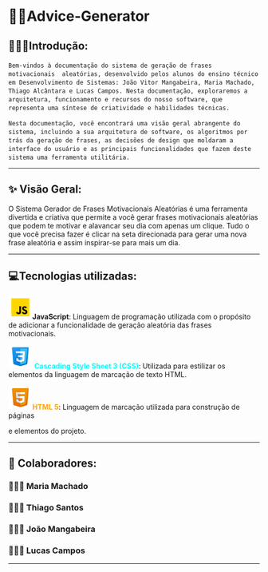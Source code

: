 # 💪🏽Advice-Generator



## 👨🏽‍💻**Introdução:**



`Bem-vindos à documentação do sistema de geração de frases motivacionais  aleatórias, desenvolvido pelos alunos do ensino técnico em Desenvolvimento de Sistemas: João Vitor Mangabeira, Maria Machado, Thiago Alcântara e Lucas Campos. Nesta documentação, exploraremos a arquitetura, funcionamento e recursos do nosso software, que representa uma síntese de criatividade e habilidades técnicas.`

`Nesta documentação, você encontrará uma visão geral abrangente do sistema, incluindo a sua arquitetura de software, os algoritmos por trás da geração de frases, as decisões de design que moldaram a interface do usuário e as principais funcionalidades que fazem deste sistema uma ferramenta utilitária.`

---

## ✨ Visão Geral:



O Sistema Gerador de Frases Motivacionais Aleatórias é uma ferramenta divertida e criativa que permite a você gerar frases motivacionais aleatórias que podem te motivar e alavancar seu dia com apenas um clique. Tudo o que você precisa fazer é clicar na seta direcionada para gerar uma nova frase aleatória e assim inspirar-se para mais um dia.

---

## 💻Tecnologias utilizadas:



![Alt text](assets/images/icons8-javascript-48.png)<span style="color: FFFF00">**JavaScript**</span>:
 Linguagem de programação utilizada com o propósito de adicionar a funcionalidade de geração aleatória das frases motivacionais.

![Alt text](assets/images/icons8-css3-48.png) <span style="color:#00FFFF">**Cascading Style Sheet 3 (CSS)**</span>:  Utilizada para estilizar os elementos da linguagem de marcação de texto HTML.

![Alt text](assets/images/icons8-html-48.png)<span style="color:#FFA500">**HTML 5**</span>: Linguagem de marcação utilizada para construção de páginas

e elementos do projeto.

---

## 👥 Colaboradores:



### 👩🏽‍💻 Maria Machado

### 👨🏽‍💻 Thiago Santos

### 🧑🏽‍💻 João Mangabeira

### 🧑🏽‍💻 Lucas Campos

---